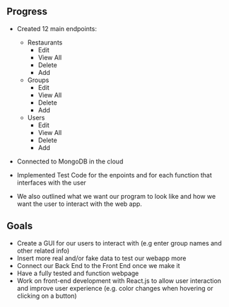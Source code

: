 ## Progress
- Created 12 main endpoints:
  - Restaurants
    - Edit
    - View All
    - Delete
    - Add
  - Groups
    - Edit
    - View All
    - Delete
    - Add
  - Users
    - Edit
    - View All
    - Delete
    - Add

- Connected to MongoDB in the cloud
- Implemented Test Code for the enpoints and for each function that interfaces with the user
- We also outlined what we want our program to look like and how we want the user to interact with the web app.

## Goals
- Create a GUI for our users to interact with (e.g enter group names and other related info)
- Insert more real and/or fake data to test our webapp more
- Connect our Back End to the Front End once we make it
- Have a fully tested and function webpage
- Work on front-end development with React.js to allow user interaction and improve user experience (e.g. color changes when hovering or clicking on a button)
